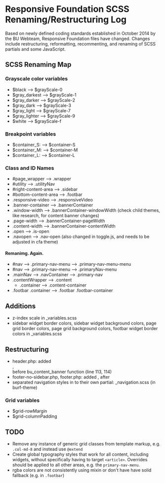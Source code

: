 # Responsive Foundation SCSS Renaming/Restructuring Log

Based on newly defined coding standards established in October 2014 by the BU Webteam, Responsive Foundation files have changed. Changes include restructuring, reformatting, recommenting, and renaming of SCSS partials and some JavaScript.

## SCSS Renaming Map

### Grayscale color variables

* $black --> $grayScale-0
* $gray_darkest --> $grayScale-1
* $gray_darker --> $grayScale-2
* $gray_dark --> $grayScale-3
* $gray_light --> $grayScale-7
* $gray_lighter --> $grayScale-9
* $white --> $grayScale-f

### Breakpoint variables

* $container_S: --> $container-S
* $container_M: --> $container-M
* $container_L: --> $container-L

### Class and ID Names

* #page_wrapper --> .wrapper
* #utility --> .utilityNav
* #right-content-area --> .sidebar
* #bottom-content-area --> .footbar
* .responsive-video --> .responsiveVideo
* .banner-container --> .bannerContainer
* .window-width --> .bannerContainer-windowWidth (check child themes, like research, for content banner changes)
* .page-width --> .bannerContainer-pageWidth
* .content-width --> .bannerContainer-contentWidth
* .open --> .is-open
* .navopen --> .nav-open (also changed in toggle.js, and needs to be adjusted in cfa theme)

#### Remanimg. Again.

* #nav --> .primary-nav-menu --> .primary-nav-menu-menu
* #nav --> .primary-nav-menu --> .primaryNav-menu
* .mainNav --> .navContainer --> .primary-nav
* .contentWrapper --> .content
	* .container --> .content-container
* .footbar .container --> .footbar .footbar-container

## Additions

* z-index scale in _variables.scss
* sidebar widget border colors, sidebar widget background colors, page grid border colors, page grid background colors, footbar widget border colors in _variables.scss



## Restructuring

* header.php: added <div class="wrapper">, <div class="contentWrapper"> before bu_content_banner function (line 113, 114)
* footer-no-sidebar.php, footer.php: added </div><!-- .contentWrapper -->, </div><!-- .wrapper --> after <?php wp_footer(); ?>
* separated navigation styles in to their own partial: _navigation.scss (in burf-theme)

### Grid variables

* $grid-rowMargin
* $grid-columnPadding

## TODO

* Remove any instance of generic grid classes from template markup, e.g. `.col-md-8` and instead use `@extend`
* Create global typography styles that work for all content, including widgets, without specifically having to target `<article>`. Overrides should be applied to all other areas, e.g. the `primary-nav-menu`.
* rgba colors are not consistently using mixin or don't have have solid fallback (e.g. in `.footbar`)




